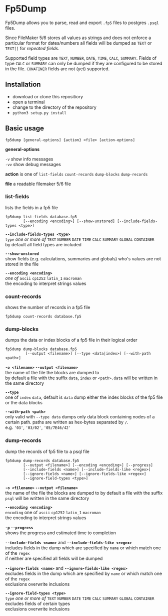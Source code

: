 # Fp5Dump

Fp5Dump allows you to parse, read and export `.fp5` files to postgres `.psql` files.
 
Since FileMaker 5/6 stores all values as strings and does not enforce a particular 
format for dates/numbers all fields will be dumped as `TEXT` or `TEXT[]` for *repeated fields*.

Supported field types are `TEXT`, `NUMBER`, `DATE`, `TIME`, `CALC`, `SUMMARY`. Fields of type 
`CALC` or `SUMMARY` can only be dumped if they are configured to be stored in the file.
`CONATINER` fields are not (yet) supported. 


## Installation

- download or clone this repositiory
- open a terminal 
- change to the directory of the repository
- `python3 setup.py install`

## Basic usage

`fp5dump [general-options] {action} <file> [action-options]`

**general-options**

`-v` show info messages  
`-vv` show debug messages 

**action** is one of `list-fields` `count-records` `dump-blocks` `dump-records`

**file** a readable filemaker 5/6 file

 
### list-fields

lists the fields in a fp5 file

```
fp5dump list-fields database.fp5 
        [--encoding <encoding>] [--show-unstored] [--include-fields-types <type>]
```

**`--include-fields-types <type>`**  
`type` *one or more of* `TEXT` `NUMBER` `DATE` `TIME` `CALC` `SUMMARY` `GLOBAL` `CONTAINER`  
by default all field types are included

**`--show-unstored`**  
show fields (e.g. calculations, summaries and globals) who's values are not stored in the file

**`--encoding <encoding>`**  
*one of* `ascii` `cp1252` `latin_1` `macroman`  
the encoding to interpret strings values 

 
### count-records

shows the number of records in a fp5 file

`fp5dump count-records database.fp5`

 
### dump-blocks

dumps the data or index blocks of a fp5 file in their logical order

```
fp5dump dump-blocks database.fp5 
         [--output <filename>] [--type <data|index>] [--with-path <path>]
```

**`-o <filename>` `--output <filename>`**  
the name of the file the blocks are dumped to  
by default a file with the suffix `data`, `index` or `<path>.data` will be written in the same directory

**`--type`**  
one of `index` `data`, default is `data`
dump either the index blocks of the fp5 file or the data blocks

**`--with-path <path>`**  
only valid with `--type data` 
dumps only data block containing nodes of a certain path. paths are written as hex-bytes separated by `/`.  
e.g. `'03'`, `'03/02'`, `'05/7E46/42'`  

 
### dump-records

dump the records of fp5 file to a psql file

```
fp5dump dump-records database.fp5 
        [--output <filename>] [--encoding <encoding>] [--progress]
        [--include-fields <name>] [--include-fields-like <regex>] 
        [--ignore-fields <name>] [--ignore-fields-like <regex>] 
        [--ignore-field-types <type>]
```

**`-o <filename>` `--output <filename>`**  
the name of the file the blocks are dumped to
by default a file with the suffix `psql` will be written in the same directory

**`--encoding <encoding>`**  
`encoding` one of `ascii` `cp1252` `latin_1` `macroman`  
the encoding to interpret strings values 

**`-p` `--progress`**  
shows the progress and estimated time to completion

**`--include-fields <name>`** and **`--include-fields-like <regex>`**  
includes fields in the dump which are specified by `name` or which match one of the `regex`  
if neither are specified all fields will be dumped 

**`--ignore-fields <name>`** and **`--ignore-fields-like <regex>`**  
excludes fields in the dump which are specified by `name` or which match one of the `regex`  
exclusions overwrite inclusions

**`--ignore-field-types <type>`**  
`type` *one or more of* `TEXT` `NUMBER` `DATE` `TIME` `CALC` `SUMMARY` `GLOBAL` `CONTAINER`  
excludes fields of certain types  
exclusions overwrite inclusions
